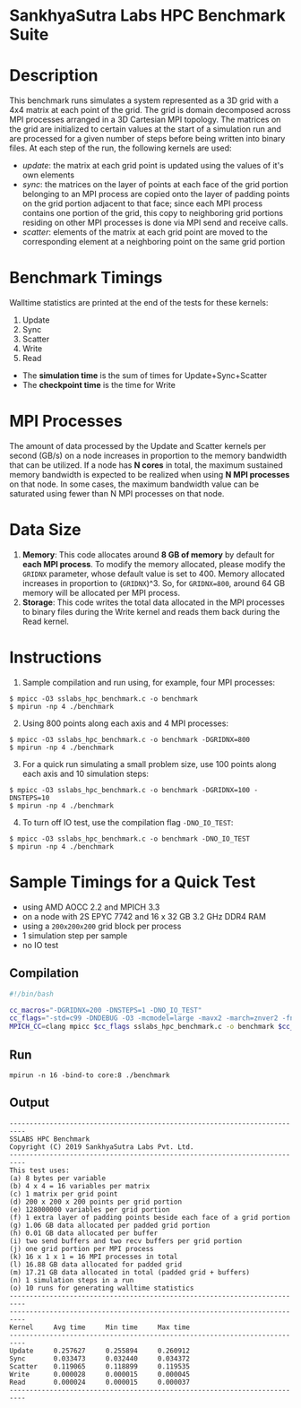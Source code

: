 # SankhyaSutra Labs HPC Benchmark Suite

Description
============
This benchmark runs simulates a system represented as a 3D grid with a 4x4
matrix at each point of the grid. The grid is domain decomposed across MPI
processes arranged in a 3D Cartesian MPI topology. The matrices on the grid
are initialized to certain values at the start of a simulation run and are
processed for a given number of steps before being written into binary files.
At each step of the run, the following kernels are used:
+ *update*: the matrix at each grid point is updated using the values of it's
  own elements
+ *sync*: the matrices on the layer of points at each face of the grid
  portion belonging to an MPI process are copied onto the layer of padding
  points on the grid portion adjacent to that face; since each MPI process
  contains one portion of the grid, this copy to neighboring grid portions
  residing on other MPI processes is done via MPI send and receive calls.
+ *scatter*: elements of the matrix at each grid point are moved to the
  corresponding element at a neighboring point on the same grid portion

Benchmark Timings
=================
Walltime statistics are printed at the end of the tests for these kernels:
1. Update
2. Sync
3. Scatter
4. Write
5. Read

+ The **simulation time** is the sum of times for Update+Sync+Scatter
+ The **checkpoint time** is the time for Write

MPI Processes
=============
The amount of data processed by the Update and Scatter kernels per second
(GB/s) on a node increases in proportion to the memory bandwidth that can
be utilized. If a node has **N cores** in total, the maximum sustained
memory bandwidth is expected to be realized when using **N MPI processes**
on that node. In some cases, the maximum bandwidth value can be saturated
using fewer than N MPI processes on that node.

Data Size
==========
1. **Memory**: This code allocates around **8 GB of memory** by default for
**each MPI process**. To modify the memory allocated, please modify the
`GRIDNX` parameter, whose default value is set to 400. Memory allocated
increases in proportion to (`GRIDNX`)^3. So, for `GRIDNX=800`, around 64 GB
memory will be allocated per MPI process.
2. **Storage**: This code writes the total data allocated in the MPI
processes to binary files during the Write kernel and reads them back
during the Read kernel.

Instructions
=============
1. Sample compilation and run using, for example, four MPI processes:
```
$ mpicc -O3 sslabs_hpc_benchmark.c -o benchmark
$ mpirun -np 4 ./benchmark
```
2. Using 800 points along each axis and 4 MPI processes:
```
$ mpicc -O3 sslabs_hpc_benchmark.c -o benchmark -DGRIDNX=800
$ mpirun -np 4 ./benchmark
```
3. For a quick run simulating a small problem size, use 100 points
along each axis and 10 simulation steps:
```
$ mpicc -O3 sslabs_hpc_benchmark.c -o benchmark -DGRIDNX=100 -DNSTEPS=10
$ mpirun -np 4 ./benchmark
```
4. To turn off IO test, use the compilation flag `-DNO_IO_TEST`:
```
$ mpicc -O3 sslabs_hpc_benchmark.c -o benchmark -DNO_IO_TEST
$ mpirun -np 4 ./benchmark
```

Sample Timings for a Quick Test
===============================

- using AMD AOCC 2.2 and MPICH 3.3
- on a node with 2S EPYC 7742 and 16 x 32 GB 3.2 GHz DDR4 RAM
- using a `200x200x200` grid block per process
- 1 simulation step per sample
- no IO test

Compilation
-----------

```sh
#!/bin/bash

cc_macros="-DGRIDNX=200 -DNSTEPS=1 -DNO_IO_TEST"
cc_flags="-std=c99 -DNDEBUG -O3 -mcmodel=large -mavx2 -march=znver2 -fnt-store=aggressive"
MPICH_CC=clang mpicc $cc_flags sslabs_hpc_benchmark.c -o benchmark $cc_macros
```

Run
---

```
mpirun -n 16 -bind-to core:8 ./benchmark
```

Output
------

```
--------------------------------------------------------------------------
SSLABS HPC Benchmark
Copyright (C) 2019 SankhyaSutra Labs Pvt. Ltd.
--------------------------------------------------------------------------
This test uses:
(a) 8 bytes per variable
(b) 4 x 4 = 16 variables per matrix
(c) 1 matrix per grid point
(d) 200 x 200 x 200 points per grid portion
(e) 128000000 variables per grid portion
(f) 1 extra layer of padding points beside each face of a grid portion
(g) 1.06 GB data allocated per padded grid portion
(h) 0.01 GB data allocated per buffer
(i) two send buffers and two recv buffers per grid portion
(j) one grid portion per MPI process
(k) 16 x 1 x 1 = 16 MPI processes in total
(l) 16.88 GB data allocated for padded grid
(m) 17.21 GB data allocated in total (padded grid + buffers)
(n) 1 simulation steps in a run
(o) 10 runs for generating walltime statistics
--------------------------------------------------------------------------
--------------------------------------------------------------------------
Kernel     Avg time     Min time     Max time
--------------------------------------------------------------------------
Update     0.257627     0.255894     0.260912
Sync       0.033473     0.032440     0.034372
Scatter    0.119065     0.118899     0.119535
Write      0.000028     0.000015     0.000045
Read       0.000024     0.000015     0.000037
--------------------------------------------------------------------------
```
